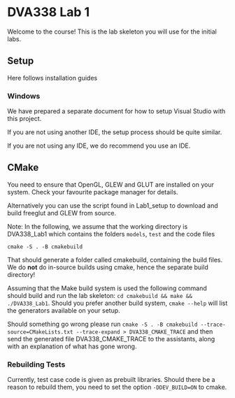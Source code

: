 # DVA338 Lab 1

Welcome to the course! This is the lab skeleton you will use for the initial labs.

## Setup

Here follows installation guides

### Windows

We have prepared a separate document for how to setup Visual Studio with this project.

If you are not using another IDE, the setup process should be quite similar.

If you are not using any IDE, we do recommend you use an IDE.

## CMake

You need to ensure that OpenGL, GLEW and GLUT are installed on your system. Check your favourite package manager for details.

Alternatively you can use the script found in Lab1_setup to download and build freeglut and GLEW from source.

Note: In the following, we assume that the working directory is DVA338_Lab1 which contains the folders ```models```, ```test``` and the code files
```
cmake -S . -B cmakebuild
```

That should generate a folder called cmakebuild, containing the build files. We do **not** do in-source builds using cmake, hence the separate build directory!

Assuming that the Make build system is used the following command should build and run the lab skeleton: ```cd cmakebuild && make && ./DVA338_Lab1```. Should you prefer another build system, `cmake --help` will list the generators available on your setup.

Should something go wrong please run ```cmake -S . -B cmakebuild --trace-source=CMakeLists.txt --trace-expand > DVA338_CMAKE_TRACE``` and then send the generated file DVA338_CMAKE_TRACE to the assistants, along with an explanation of what has gone wrong.

### Rebuilding Tests

Currently, test case code is given as prebuilt libraries. Should there be a reason to rebuild them, you need to set the option `-DDEV_BUILD=ON` to cmake.
